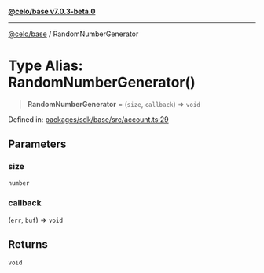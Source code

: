 [**@celo/base v7.0.3-beta.0**](../README.md)

***

[@celo/base](../README.md) / RandomNumberGenerator

# Type Alias: RandomNumberGenerator()

> **RandomNumberGenerator** = (`size`, `callback`) => `void`

Defined in: [packages/sdk/base/src/account.ts:29](https://github.com/celo-org/developer-tooling/blob/master/packages/sdk/base/src/account.ts#L29)

## Parameters

### size

`number`

### callback

(`err`, `buf`) => `void`

## Returns

`void`
